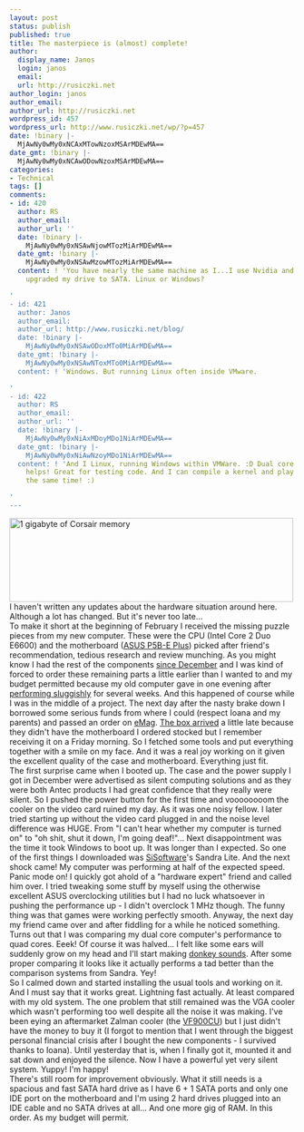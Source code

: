 ```yaml
---
layout: post
status: publish
published: true
title: The masterpiece is (almost) complete!
author:
  display_name: Janos
  login: janos
  email: 
  url: http://rusiczki.net
author_login: janos
author_email: 
author_url: http://rusiczki.net
wordpress_id: 457
wordpress_url: http://www.rusiczki.net/wp/?p=457
date: !binary |-
  MjAwNy0wMy0xNCAxMTowNzoxMSArMDEwMA==
date_gmt: !binary |-
  MjAwNy0wMy0xNCAwODowNzoxMSArMDEwMA==
categories:
- Technical
tags: []
comments:
- id: 420
  author: RS
  author_email: 
  author_url: ''
  date: !binary |-
    MjAwNy0wMy0xNSAwNjowMTozMiArMDEwMA==
  date_gmt: !binary |-
    MjAwNy0wMy0xNSAwMzowMTozMiArMDEwMA==
  content: ! 'You have nearly the same machine as I...I use Nvidia and not ATI and
    upgraded my drive to SATA. Linux or Windows?

'
- id: 421
  author: Janos
  author_email: 
  author_url: http://www.rusiczki.net/blog/
  date: !binary |-
    MjAwNy0wMy0xNSAwODoxMTo0MiArMDEwMA==
  date_gmt: !binary |-
    MjAwNy0wMy0xNSAwNToxMTo0MiArMDEwMA==
  content: ! 'Windows. But running Linux often inside VMware.

'
- id: 422
  author: RS
  author_email: 
  author_url: ''
  date: !binary |-
    MjAwNy0wMy0xNiAxMDoyMDo1NiArMDEwMA==
  date_gmt: !binary |-
    MjAwNy0wMy0xNiAwNzoyMDo1NiArMDEwMA==
  content: ! 'And I Linux, running Windows within VMWare. :D Dual core really, really
    helps! Great for testing code. And I can compile a kernel and play warcraft at
    the same time! :)

'
---
```

<p><img src="http://www.rusiczki.net/blog/blogpics/corsair_memory.jpg" width="500" height="148" alt="1 gigabyte of Corsair memory" class="image" /><br />
I haven't written any updates about the hardware situation around here. Although a lot has changed. But it's never too late...<br />
To make it short at the beginning of February I received the missing puzzle pieces from my new computer. These were the CPU (Intel Core 2 Duo E6600) and the motherboard (<a href="http://www.asus.com/products.aspx?l1=3&l2=11&l3=307&model=1399&modelmenu=2">ASUS P5B-E Plus</a>) picked after friend's recommendation, tedious research and review munching. As you might know I had the rest of the components <a href="http://www.rusiczki.net/blog/archives/2006/12/31/el_grande_year_end_recap">since December</a> and I was kind of forced to order these remaining parts a little earlier than I wanted to and my budget permitted because my old computer gave in one evening after <a href="http://www.rusiczki.net/blog/archives/2007/01/23/need_for_hardware_upgrade_painfully_felt">performing sluggishly</a> for several weeks. And this happened of course while I was in the middle of a project. The next day after the nasty brake down I borrowed some serious funds from where I could (respect Ioana and my parents) and passed an order on <a href="http://www.emag.ro">eMag</a>. <a href="http://www.flickr.com/photos/janos/377548291/">The box arrived</a> a little late because they didn't have the motherboard I ordered stocked but I remember receiving it on a Friday morning. So I fetched some tools and put everything together with a smile on my face. And it was a real joy working on it given the excellent quality of the case and motherboard. Everything just fit.<br />
The first surprise came when I booted up. The case and the power supply I got in December were advertised as silent computing solutions and as they were both Antec products I had great confidence that they really were silent. So I pushed the power button for the first time and voooooooom the cooler on the video card ruined my day. As it was one noisy fellow. I later tried starting up without the video card plugged in and the noise level difference was HUGE. From "I can't hear whether my computer is turned on" to "oh shit, shut it down, I'm going deaf!"... Next disappointment was the time it took Windows to boot up. It was longer than I expected. So one of the first things I downloaded was <a href="http://www.sisoftware.net/">SiSoftware</a>'s Sandra Lite. And the next shock came! My computer was performing at half of the expected speed. Panic mode on! I quickly got ahold of a "hardware expert" friend and called him over. I tried tweaking some stuff by myself using the otherwise excellent ASUS overclocking utilities but I had no luck whatsoever in pushing the performance up - I didn't overclock 1 MHz though. The funny thing was that games were working perfectly smooth. Anyway, the next day my friend came over and after fiddling for a while he noticed something. Turns out that I was comparing my dual core computer's performance to quad cores. Eeek! Of course it was halved... I felt like some ears will suddenly grow on my head and I'll start making <a href="http://www.georgetown.edu/faculty/ballc/animals/donkey.html">donkey sounds</a>. After some proper comparing it looks like it actually performs a tad better than the comparison systems from Sandra. Yey!<br />
So I calmed down and started installing the usual tools and working on it. And I must say that it works great. Lightning fast actually. At least compared with my old system. The one problem that still remained was the VGA cooler which wasn't performing too well despite all the noise it was making. I've been eying an aftermarket Zalman cooler (the <a href="http://www.zalman.co.kr/eng/product/view.asp?idx=192&code=013">VF900CU</a>) but I just didn't have the money to buy it (I forgot to mention that I went through the biggest personal financial crisis after I bought the new components - I survived thanks to Ioana). Until yesterday that is, when I finally got it, mounted it and sat down and enjoyed the silence. Now I have a powerful yet very silent system. Yuppy! I'm happy!<br />
There's still room for improvement obviously. What it still needs is a spacious and fast SATA hard drive as I have 6 + 1 SATA ports and only one IDE port on the motherboard and I'm using 2 hard drives plugged into an IDE cable and no SATA drives at all... And one more gig of RAM. In this order. As my budget will permit.</p>
